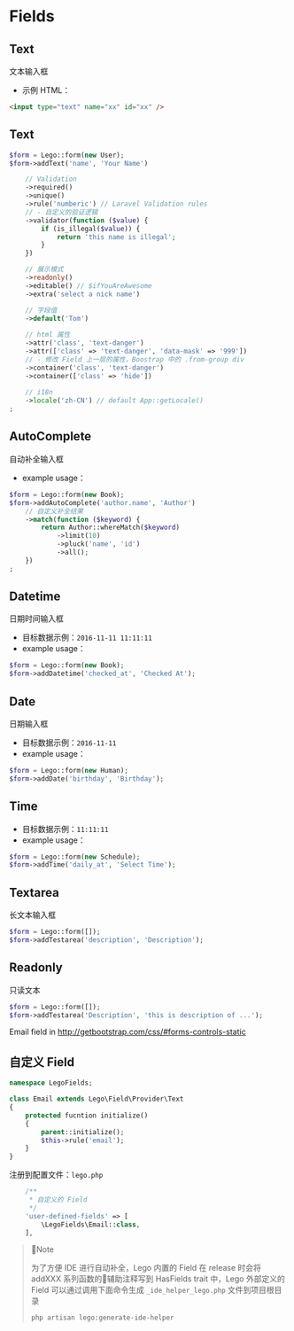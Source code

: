 # Fields

## Text

文本输入框

- 示例 HTML：

```html
<input type="text" name="xx" id="xx" />
```


## Text

```php
$form = Lego::form(new User);
$form->addText('name', 'Your Name')

	// Validation
	->required()
	->unique()
	->rule('numberic') // Laravel Validation rules
	// - 自定义的验证逻辑
	->validator(function ($value) {
		if (is_illegal($value)) {
			return 'this name is illegal';
		}
	})

	// 展示模式
	->readonly()
	->editable() // $ifYouAreAwesome
	->extra('select a nick name')

	// 字段值
	->default('Tom')
	
	// html 属性
	->attr('class', 'text-danger')
	->attr(['class' => 'text-danger', 'data-mask' => '999'])
	// - 修改 Field 上一层的属性，Boostrap 中的 .from-group div
	->container('class', 'text-danger')
	->container(['class' => 'hide'])
	
	// i18n
	->locale('zh-CN') // default App::getLocale()
;
```

## AutoComplete

自动补全输入框

- example usage：

```php
$form = Lego::form(new Book);
$form->addAutoComplete('author.name', 'Author')
	// 自定义补全结果
	->match(function ($keyword) {
		return Author::whereMatch($keyword)
			->limit(10)
			->pluck('name', 'id')
			->all();
	})
;

```

## Datetime

日期时间输入框

- 目标数据示例：`2016-11-11 11:11:11`
- example usage：

```php
$form = Lego::form(new Book);
$form->addDatetime('checked_at', 'Checked At');
```

## Date

日期输入框

- 目标数据示例：`2016-11-11`
- example usage：

```php
$form = Lego::form(new Human);
$form->addDate('birthday', 'Birthday');
```

## Time

- 目标数据示例：`11:11:11`
- example usage：

```php
$form = Lego::form(new Schedule);
$form->addTime('daily_at', 'Select Time');
```

## Textarea

长文本输入框

```php
$form = Lego::form([]);
$form->addTestarea('description', 'Description');
```

## Readonly

只读文本

```php
$form = Lego::form([]);
$form->addTestarea('Description', 'this is description of ...');
```

Email field in <http://getbootstrap.com/css/#forms-controls-static>


## 自定义 Field

```php
namespace LegoFields;

class Email extends Lego\Field\Provider\Text
{
    protected fucntion initialize()
    {
        parent::initialize();
        $this->rule('email');
    }
}
```

注册到配置文件：`lego.php`

```php
    /**
     * 自定义的 Field
     */
    'user-defined-fields' => [
        \LegoFields\Email::class,
    ],
```

> Note  
>
> 为了方便 IDE 进行自动补全，Lego 内置的 Field 在 release 时会将 addXXX 系列函数的辅助注释写到 HasFields trait 中，Lego 外部定义的 Field 可以通过调用下面命令生成 `_ide_helper_lego.php` 文件到项目根目录
> ```bash
> php artisan lego:generate-ide-helper
> ```
